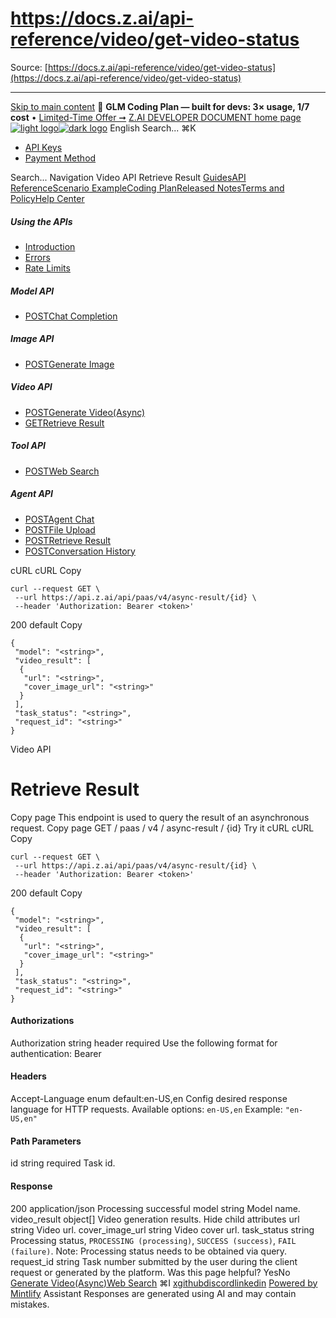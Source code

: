 # https://docs.z.ai/api-reference/video/get-video-status

Source: [https://docs.z.ai/api-reference/video/get-video-status](https://docs.z.ai/api-reference/video/get-video-status)

---

[Skip to main content](https://docs.z.ai/api-reference/video/get-video-status#content-area)
🚀 **GLM Coding Plan — built for devs: 3× usage, 1/7 cost** • [Limited-Time Offer ➞](https://z.ai/subscribe?utm_campaign=Platform_Ops&_channel_track_key=DaprgHIc)
[Z.AI DEVELOPER DOCUMENT home page![light logo](https://mintcdn.com/zhipu-32152247/B_E8wI-eiNa1QlPV/logo/dark.svg?fit=max&auto=format&n=B_E8wI-eiNa1QlPV&q=85&s=75deefa9dea5bdbc84d4da68885c267f)![dark logo](https://mintcdn.com/zhipu-32152247/B_E8wI-eiNa1QlPV/logo/light.svg?fit=max&auto=format&n=B_E8wI-eiNa1QlPV&q=85&s=c1ecf1af358fa8eeab8c06052337f8f6)](https://z.ai/model-api)
English
Search...
⌘K
  * [API Keys](https://z.ai/manage-apikey/apikey-list)
  * [Payment Method](https://z.ai/manage-apikey/billing)


Search...
Navigation
Video API
Retrieve Result
[Guides](https://docs.z.ai/guides/overview/quick-start)[API Reference](https://docs.z.ai/api-reference/introduction)[Scenario Example](https://docs.z.ai/scenario-example/develop-tools/claude)[Coding Plan](https://docs.z.ai/devpack/overview)[Released Notes](https://docs.z.ai/release-notes/new-released)[Terms and Policy](https://docs.z.ai/legal-agreement/privacy-policy)[Help Center](https://docs.z.ai/help/faq)
##### Using the APIs
  * [Introduction](https://docs.z.ai/api-reference/introduction)
  * [Errors](https://docs.z.ai/api-reference/api-code)
  * [Rate Limits](https://z.ai/manage-apikey/rate-limits)


##### Model API
  * [POSTChat Completion](https://docs.z.ai/api-reference/llm/chat-completion)


##### Image API
  * [POSTGenerate Image](https://docs.z.ai/api-reference/image/generate-image)


##### Video API
  * [POSTGenerate Video(Async)](https://docs.z.ai/api-reference/video/generate-video)
  * [GETRetrieve Result](https://docs.z.ai/api-reference/video/get-video-status)


##### Tool API
  * [POSTWeb Search](https://docs.z.ai/api-reference/tools/web-search)


##### Agent API
  * [POSTAgent Chat](https://docs.z.ai/api-reference/agents/agent)
  * [POSTFile Upload](https://docs.z.ai/api-reference/agents/file-upload)
  * [POSTRetrieve Result](https://docs.z.ai/api-reference/agents/get-async-result)
  * [POSTConversation History](https://docs.z.ai/api-reference/agents/agent-conversation)


cURL
cURL
Copy
```
curl --request GET \
 --url https://api.z.ai/api/paas/v4/async-result/{id} \
 --header 'Authorization: Bearer <token>'
```

200
default
Copy
```
{
 "model": "<string>",
 "video_result": [
  {
   "url": "<string>",
   "cover_image_url": "<string>"
  }
 ],
 "task_status": "<string>",
 "request_id": "<string>"
}
```

Video API
# Retrieve Result
Copy page
This endpoint is used to query the result of an asynchronous request.
Copy page
GET
/
paas
/
v4
/
async-result
/
{id}
Try it
cURL
cURL
Copy
```
curl --request GET \
 --url https://api.z.ai/api/paas/v4/async-result/{id} \
 --header 'Authorization: Bearer <token>'
```

200
default
Copy
```
{
 "model": "<string>",
 "video_result": [
  {
   "url": "<string>",
   "cover_image_url": "<string>"
  }
 ],
 "task_status": "<string>",
 "request_id": "<string>"
}
```

#### Authorizations
[​](https://docs.z.ai/api-reference/video/get-video-status#authorization-authorization)
Authorization
string
header
required
Use the following format for authentication: Bearer [<your api key>](https://z.ai/manage-apikey/apikey-list)
#### Headers
[​](https://docs.z.ai/api-reference/video/get-video-status#parameter-accept-language)
Accept-Language
enum<string>
default:en-US,en
Config desired response language for HTTP requests.
Available options:
`en-US,en`
Example:
`"en-US,en"`
#### Path Parameters
[​](https://docs.z.ai/api-reference/video/get-video-status#parameter-id)
id
string
required
Task id.
#### Response
200
application/json
Processing successful
[​](https://docs.z.ai/api-reference/video/get-video-status#response-model)
model
string
Model name.
[​](https://docs.z.ai/api-reference/video/get-video-status#response-video-result)
video_result
object[]
Video generation results.
Hide child attributes
[​](https://docs.z.ai/api-reference/video/get-video-status#response-video-result-url)
url
string
Video url.
[​](https://docs.z.ai/api-reference/video/get-video-status#response-video-result-cover-image-url)
cover_image_url
string
Video cover url.
[​](https://docs.z.ai/api-reference/video/get-video-status#response-task-status)
task_status
string
Processing status, `PROCESSING (processing)`, `SUCCESS (success)`, `FAIL (failure)`. Note: Processing status needs to be obtained via query.
[​](https://docs.z.ai/api-reference/video/get-video-status#response-request-id)
request_id
string
Task number submitted by the user during the client request or generated by the platform.
Was this page helpful?
YesNo
[Generate Video(Async)](https://docs.z.ai/api-reference/video/generate-video)[Web Search](https://docs.z.ai/api-reference/tools/web-search)
⌘I
[x](https://x.com/Zai_org)[github](https://github.com/zai-org)[discord](https://discord.gg/QR7SARHRxK)[linkedin](https://www.linkedin.com/company/zdotai/)
[Powered by Mintlify](https://mintlify.com?utm_campaign=poweredBy&utm_medium=referral&utm_source=zhipu-32152247)
Assistant
Responses are generated using AI and may contain mistakes.
